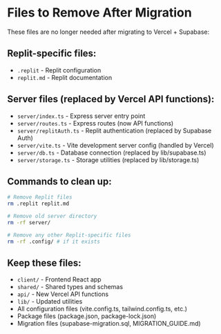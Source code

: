 # Files to Remove After Migration

These files are no longer needed after migrating to Vercel + Supabase:

## Replit-specific files:
- `.replit` - Replit configuration
- `replit.md` - Replit documentation  

## Server files (replaced by Vercel API functions):
- `server/index.ts` - Express server entry point
- `server/routes.ts` - Express routes (now API functions)
- `server/replitAuth.ts` - Replit authentication (replaced by Supabase Auth)
- `server/vite.ts` - Vite development server config (handled by Vercel)
- `server/db.ts` - Database connection (replaced by lib/supabase.ts)
- `server/storage.ts` - Storage utilities (replaced by lib/storage.ts)

## Commands to clean up:
```bash
# Remove Replit files
rm .replit replit.md

# Remove old server directory
rm -rf server/

# Remove any other Replit-specific files
rm -rf .config/ # if it exists
```

## Keep these files:
- `client/` - Frontend React app
- `shared/` - Shared types and schemas
- `api/` - New Vercel API functions
- `lib/` - Updated utilities
- All configuration files (vite.config.ts, tailwind.config.ts, etc.)
- Package files (package.json, package-lock.json)
- Migration files (supabase-migration.sql, MIGRATION_GUIDE.md)
